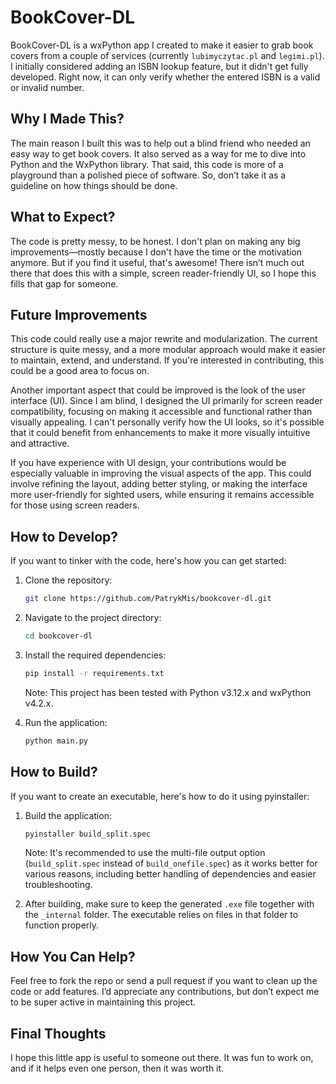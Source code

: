 # BookCover-DL

BookCover-DL is a wxPython app I created to make it easier to grab book covers from a couple of services (currently `lubimyczytac.pl` and `legimi.pl`). I initially considered adding an ISBN lookup feature, but it didn't get fully developed. Right now, it can only verify whether the entered ISBN is a valid or invalid number.

## Why I Made This?

The main reason I built this was to help out a blind friend who needed an easy way to get book covers. It also served as a way for me to dive into Python and the WxPython library. That said, this code is more of a playground than a polished piece of software. So, don’t take it as a guideline on how things should be done.

## What to Expect?

The code is pretty messy, to be honest. I don't plan on making any big improvements—mostly because I don't have the time or the motivation anymore. But if you find it useful, that's awesome! There isn’t much out there that does this with a simple, screen reader-friendly UI, so I hope this fills that gap for someone.

## Future Improvements

This code could really use a major rewrite and modularization. The current structure is quite messy, and a more modular approach would make it easier to maintain, extend, and understand. If you're interested in contributing, this could be a good area to focus on.

Another important aspect that could be improved is the look of the user interface (UI). Since I am blind, I designed the UI primarily for screen reader compatibility, focusing on making it accessible and functional rather than visually appealing. I can't personally verify how the UI looks, so it's possible that it could benefit from enhancements to make it more visually intuitive and attractive.

If you have experience with UI design, your contributions would be especially valuable in improving the visual aspects of the app. This could involve refining the layout, adding better styling, or making the interface more user-friendly for sighted users, while ensuring it remains accessible for those using screen readers.

## How to Develop?

If you want to tinker with the code, here's how you can get started:

1. Clone the repository:
   ```bash
   git clone https://github.com/PatrykMis/bookcover-dl.git
   ```

2. Navigate to the project directory:
   ```bash
   cd bookcover-dl
   ```

3. Install the required dependencies:
   ```bash
   pip install -r requirements.txt
   ```
   Note: This project has been tested with Python v3.12.x and wxPython v4.2.x.

4. Run the application:
   ```bash
   python main.py
   ```

## How to Build?

If you want to create an executable, here's how to do it using pyinstaller:

1. Build the application:
   ```bash
   pyinstaller build_split.spec
   ```
   Note: It's recommended to use the multi-file output option (`build_split.spec` instead of `build_onefile.spec`) as it works better for various reasons, including better handling of dependencies and easier troubleshooting.

2. After building, make sure to keep the generated `.exe` file together with the `_internal` folder. The executable relies on files in that folder to function properly.

## How You Can Help?

Feel free to fork the repo or send a pull request if you want to clean up the code or add features. I’d appreciate any contributions, but don’t expect me to be super active in maintaining this project.

## Final Thoughts

I hope this little app is useful to someone out there. It was fun to work on, and if it helps even one person, then it was worth it.
